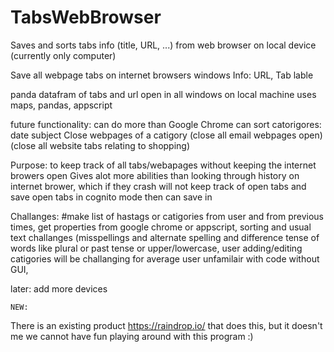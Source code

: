 # TabsWebBrowser
Saves and sorts tabs info (title, URL, ...) from web browser on local device (currently only computer)

Save all webpage tabs on internet browsers windows
	Info: URL, Tab lable

panda datafram of tabs and url open in all windows on local machine
uses maps, pandas, appscript

future functionality:
can do more than Google Chrome
can sort catorigores: date subject
Close webpages of a catigory (close all email webpages open) (close all website tabs relating to shopping)

Purpose: to keep track of all tabs/webapages without keeping the internet browers open
Gives alot more abilities than looking through history on internet brower, which if they crash will not keep track of open tabs
and save open tabs in cognito mode 
then can save in 

Challanges:
	#make list of hastags or catigories from user and from previous times,
  get properties from google chrome or appscript,
  sorting and usual text challanges (misspellings and alternate spelling and difference tense of words like plural or past tense or upper/lowercase,
  user adding/editing catigories will be challanging for average user unfamilair with code without GUI,
  
  later: add more devices 

    NEW:  
There is an existing product https://raindrop.io/ that does this, but it doesn't me we cannot have fun playing around with this program :)
